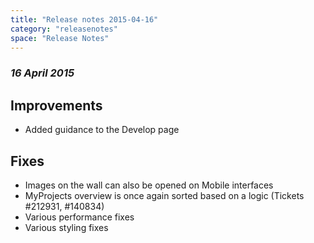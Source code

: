 ```yaml
---
title: "Release notes 2015-04-16"
category: "releasenotes"
space: "Release Notes"
---
```



### _16 April 2015_

## Improvements

*   Added guidance to the Develop page

## Fixes

*   Images on the wall can also be opened on Mobile interfaces
*   MyProjects overview is once again sorted based on a logic (Tickets #212931, #140834)
*   Various performance fixes
*   Various styling fixes